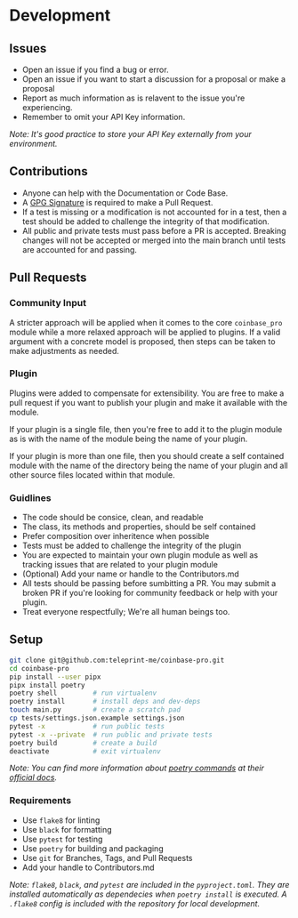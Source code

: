 # Development

## Issues
- Open an issue if you find a bug or error.
- Open an issue if you want to start a discussion for a proposal or make a proposal
- Report as much information as is relavent to the issue you're experiencing.
- Remember to omit your API Key information. 

_Note: It's good practice to store your API Key externally from your environment._

## Contributions
- Anyone can help with the Documentation or Code Base.
- A [GPG Signature](https://docs.github.com/en/authentication/managing-commit-signature-verification) is required to make a Pull Request.
- If a test is missing or a modification is not accounted for in a test, then a test should be added to challenge the integrity of that modification.
- All public and private tests must pass before a PR is accepted. Breaking changes will not be accepted or merged into the main branch until tests are accounted for and passing.

## Pull Requests

### Community Input
A stricter approach will be applied when it comes to the core `coinbase_pro` module while a more relaxed approach will be applied to plugins. If a valid argument with a concrete model is proposed, then steps can be taken to make adjustments as needed.

### Plugin
Plugins were added to compensate for extensibility. You are free to make a pull request if you want to publish your plugin and make it available with the module. 

If your plugin is a single file, then you're free to add it to the plugin module as is with the name of the module being the name of your plugin. 

If your plugin is more than one file, then you should create a self contained module with the name of the directory being the name of your plugin and all other source files located within that module.

### Guidlines

- The code should be consice, clean, and readable
- The class, its methods and properties, should be self contained
- Prefer composition over inheritence when possible
- Tests must be added to challenge the integrity of the plugin
- You are expected to maintain your own plugin module as well as tracking issues that are related to your plugin module
- (Optional) Add your name or handle to the Contributors.md
- All tests should be passing before sumbitting a PR. You may submit a broken PR if you're looking for community feedback or help with your plugin.
- Treat everyone respectfully; We're all human beings too.

## Setup

```sh
git clone git@github.com:teleprint-me/coinbase-pro.git
cd coinbase-pro
pip install --user pipx
pipx install poetry
poetry shell         # run virtualenv
poetry install       # install deps and dev-deps
touch main.py        # create a scratch pad
cp tests/settings.json.example settings.json
pytest -x            # run public tests
pytest -x --private  # run public and private tests
poetry build         # create a build
deactivate           # exit virtualenv
```

_Note: You can find more information about [poetry commands](https://python-poetry.org/docs/cli/) at their [official docs](https://python-poetry.org/docs/)._

### Requirements
- Use `flake8` for linting
- Use `black` for formatting
- Use `pytest` for testing
- Use `poetry` for building and packaging
- Use `git` for Branches, Tags, and Pull Requests
- Add your handle to Contributors.md

_Note: `flake8`, `black`, and `pytest` are included in the `pyproject.toml`. They are installed automatically as dependecies when `poetry install` is executed. A `.flake8` config is included with the repository for local development._